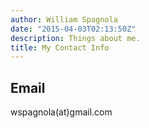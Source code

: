 ```yaml
---
author: William Spagnola
date: "2015-04-03T02:13:50Z"
description: Things about me.
title: My Contact Info
---
```


## Email

wspagnola(at)gmail.com